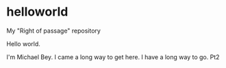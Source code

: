 # helloworld
My "Right of passage" repository

Hello world. 

I'm Michael Bey.
I came a long way to get here.
I have a long way to go.
Pt2
